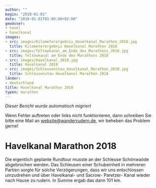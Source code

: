 ```yaml
---
author: ""
begin: "2018-01-01"
date: "2018-01-01T01:00:00+02:00"
gewässer:
- havel
- havelkanal
images:
- src: images/Kilometerergebnis_Havelkanal_Marathon_2018.jpg
  title: Kilometerergebnis Havelkanal Marathon 2018
- src: images/Teltowkanal_am_Ende_des_Marathons_2018.jpg
  title: Teltowkanal am Ende des Marathons 2018
- src: images/Havelkanal_2018.jpg
  title: Havelkanal 2018
- src: images/Schleusenstau_Havelkanal_Marathon_2018.jpg
  title: Schleusenstau Havelkanal Marathon 2018
länder: 
- deutschland
title: Havelkanal Marathon 2018
typen: marathon
---
```



*Dieser Bericht wurde automatisch migriert*

Wenn Fehler auftreten oder links nicht funktionieren, dann schreiben Sie bitte eine Mail an website@wanderrudern.de, wir beheben das Problem gerne!



# Havelkanal Marathon 2018


Die eigentlich geplante Rundtour musste an der Schleuse Schönwaöde abgebrochen werden. Das Schleusen einer Schubeinheit in mehreren Partien sorgte für solche Verzögerungen, dass wir uns entschlossen umzudrehen und über Havelkanal- und Sacrow- Paretzer- Kanal wieder nach Hause zu rudern. In Summe ergab das dann 101 km.
